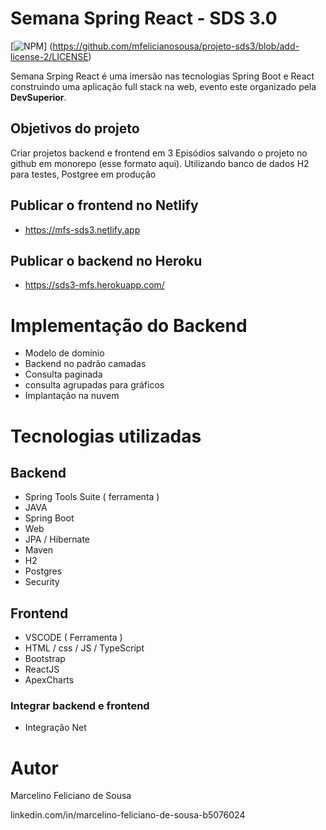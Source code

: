 #  Semana Spring React - SDS 3.0

[![NPM](https://img.shields.io/npm/1/react)] (https://github.com/mfelicianosousa/projeto-sds3/blob/add-license-2/LICENSE)

Semana Srping React é uma imersão nas tecnologias Spring Boot e React construindo uma aplicação full stack na web, evento este organizado pela **DevSuperior**. 


## Objetivos do projeto

Criar projetos backend e frontend em 3 Episódios salvando o projeto no github em monorepo (esse formato aqui). 
Utilizando banco de dados H2 para testes, Postgree em produção

## Publicar o frontend no Netlify

- https://mfs-sds3.netlify.app

## Publicar o backend no Heroku 

- https://sds3-mfs.herokuapp.com/

# Implementação do Backend
 - Modelo de domínio
 - Backend no padrão camadas
 - Consulta paginada
 - consulta agrupadas para gráficos
 - Implantação na nuvem

# Tecnologias utilizadas

## Backend
- Spring Tools Suite ( ferramenta )
- JAVA
- Spring Boot
- Web
- JPA / Hibernate
- Maven 
- H2
- Postgres
- Security

## Frontend

 - VSCODE ( Ferramenta )
 - HTML / css / JS / TypeScript 
 - Bootstrap
 - ReactJS
 - ApexCharts
 

### Integrar backend e frontend
 - Integração Net
 
  
 # Autor
 
 Marcelino Feliciano de Sousa
 
 linkedin.com/in/marcelino-feliciano-de-sousa-b5076024
 
 
